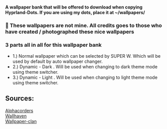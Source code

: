 #### A wallpaper bank that will be offered to download when copying Hyprland-Dots. If you are using my dots, place it at ~/wallpapers/


### 🎏 These wallpapers are not mine. All credits goes to those who have created / photographed these nice wallpapers


### 3 parts all in all for this wallpaper bank
- 1.) Normal wallpaper which can be selected by SUPER W. Which will be used by default by auto wallpaper changer.
- 2.) Dynamic - Dark . Will be used when changing to dark theme mode using theme switcher.
- 3.) Dynamic - Light . Will be used when changing to light theme mode using theme switcher.


## Sources:
[Alphacorders](https://alphacoders.com) <br>
[Wallhaven](https://wallhaven.cc/) <br>
[Wallpaper-clan](https://wallpapers-clan.com/)
